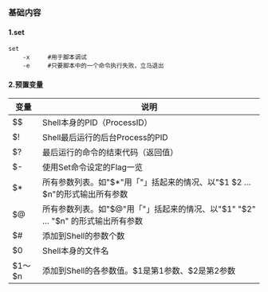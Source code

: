 ### 基础内容
#### 1.set
```shell
set
    -x	   #用于脚本调试
    -e	   #只要脚本中的一个命令执行失败，立马退出
```

#### 2.预置变量
|变量|说明|
|-|-|
|$$|Shell本身的PID（ProcessID）|
|$!|Shell最后运行的后台Process的PID|
|$?|最后运行的命令的结束代码（返回值）|
|$-|使用Set命令设定的Flag一览|
|$*|所有参数列表。如"\$*"用「"」括起来的情况、以"\$1 \$2 … \$n"的形式输出所有参数|
|$@|所有参数列表。如"\$@"用「"」括起来的情况、以"\$1" "\$2" … "\$n" 的形式输出所有参数|
|$#|添加到Shell的参数个数|
|$0|Shell本身的文件名|
|\$1～$n|添加到Shell的各参数值。\$1是第1参数、\$2是第2参数|
